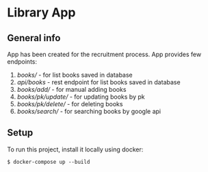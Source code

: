 # Library App
## General info
App has been created for the recruitment process. App provides few endpoints:
1. *books/* - for list books saved in database
2. *api/books* - rest endpoint for list books saved in database
3. *books/add/* - for manual adding books
4. *books/pk/update/* - for updating books by pk
5. *books/pk/delete/* - for deleting books
6. *books/search/* - for searching books by google api
## Setup
To run this project, install it locally using docker:

```
$ docker-compose up --build
```